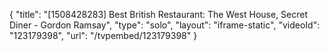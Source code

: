 {
    "title": "[1508428283] Best British Restaurant: The West House, Secret Diner - Gordon Ramsay",
    "type": "solo",
    "layout": "iframe-static",
    "videoId": "123179398",
    "url": "\/tvpembed\/123179398"
}